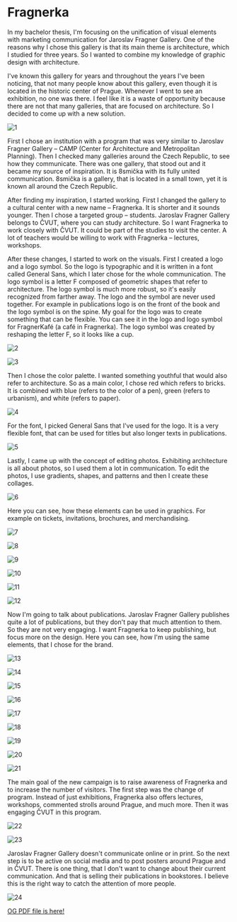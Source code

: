 # Fragnerka

In my bachelor thesis, I'm focusing on the unification of visual elements with marketing communication for Jaroslav Fragner Gallery. One of the reasons why I chose this gallery is that its main theme is architecture, which I studied for three years. So I wanted to combine my knowledge of graphic design with architecture.

I've known this gallery for years and throughout the years I've been noticing, that not many people know about this gallery, even though it is located in the historic center of Prague. Whenever I went to see an exhibition, no one was there. I feel like it is a waste of opportunity because there are not that many galleries, that are focused on architecture. So I decided to come up with a new solution.

![1](14_01.jpg)

First I chose an institution with a program that was very similar to Jaroslav Fragner Gallery – CAMP (Center for Architecture and Metropolitan Planning). Then I checked many galleries around the Czech Republic, to see how they communicate. There was one gallery, that stood out and it became my source of inspiration. It is 8smička with its fully united communication. 8smička is a gallery, that is located in a small town, yet it is known all around the Czech Republic.

After finding my inspiration, I started working. First I changed the gallery to a cultural center with a new name – Fragnerka. It is shorter and it sounds younger. Then I chose a targeted group – students. Jaroslav Fragner Gallery belongs to ČVUT, where you can study architecture. So I want Fragnerka to work closely with ČVUT. It could be part of the studies to visit the center. A lot of teachers would be willing to work with Fragnerka – lectures, workshops. 

After these changes, I started to work on the visuals. First I created a logo and a logo symbol. So the logo is typographic and it is written in a font called General Sans, which I later chose for the whole communication. The logo symbol is a letter F composed of geometric shapes that refer to architecture. The logo symbol is much more robust, so it's easily recognized from farther away. The logo and the symbol are never used together. For example in publications logo is on the front of the book and the logo symbol is on the spine. My goal for the logo was to create something that can be flexible. You can see it in the logo and logo symbol for FragnerKafé (a café in Fragnerka). The logo symbol was created by reshaping the letter F, so it looks like a cup.

![2](Logo,logo_symbol_Fragnerka.png)

![3](Logo,logo_symbol_FragnerKafe.png)

Then I chose the color palette. I wanted something youthful that would also refer to architecture. So as a main color, I chose red which refers to bricks. It is combined with blue (refers to the color of a pen), green (refers to urbanism), and white (refers to paper).

![4](palette.png)

For the font, I picked General Sans that I've used for the logo. It is a very flexible font, that can be used for titles but also longer texts in publications.

![5](font.png)

Lastly, I came up with the concept of editing photos. Exhibiting architecture is all about photos, so I used them a lot in communication. To edit the photos, I use gradients, shapes, and patterns and then I create these collages.

![6](photo_edit.png)

Here you can see,  how these elements can be used in graphics. For example on tickets, invitations, brochures, and merchandising.

![7](Vstupenky.png)

![8](Pozvanky.png)

![9](Brozura.png)

![10](Mikina_Fragnerka.png)

![11](Latkova_taska_Fragnerka.png)

![12](Ponozky_Fragnerka.png)

Now I'm going to talk about publications. Jaroslav Fragner Gallery publishes quite a lot of publications, but they don't pay that much attention to them. So they are not very engaging. I want Fragnerka to keep publishing, but focus more on the design. Here you can see, how I'm using the same elements, that I chose for the brand.

![13](Obalka_knihy_1.png)

![14](Obalka_knihy_2.png)

![15](Obalka_knihy_3.png)

![16](Obalka_knihy_4.png)

![17](Cela_obalka_knihy_1.png)

![18](Cela_obalka_knihy_2.png)

![19](Cela_obalka_knihy_3.png)

![20](Cela_obalka_knihy_4.png)

![21](layout.png)

The main goal of the new campaign is to raise awareness of Fragnerka and to increase the number of visitors. The first step was the change of program. Instead of just exhibitions, Fragnerka also offers lectures, workshops, commented strolls around Prague, and much more. Then it was engaging ČVUT in this program.

![22](Plakaty_Fragnerka_mensi.png)

![23](Plakat_Fragnerka.png)

Jaroslav Fragner Gallery doesn't communicate online or in print. So the next step is to be active on social media and to post posters around Prague and in ČVUT. There is one thing, that I don't want to change about their current communication. And that is selling their publications in bookstores. I believe this is the right way to catch the attention of more people.

![24](Instagramovy_profil_Fragnerky.png)

[OG PDF file is here!](Thesis_presentation.pdf)
